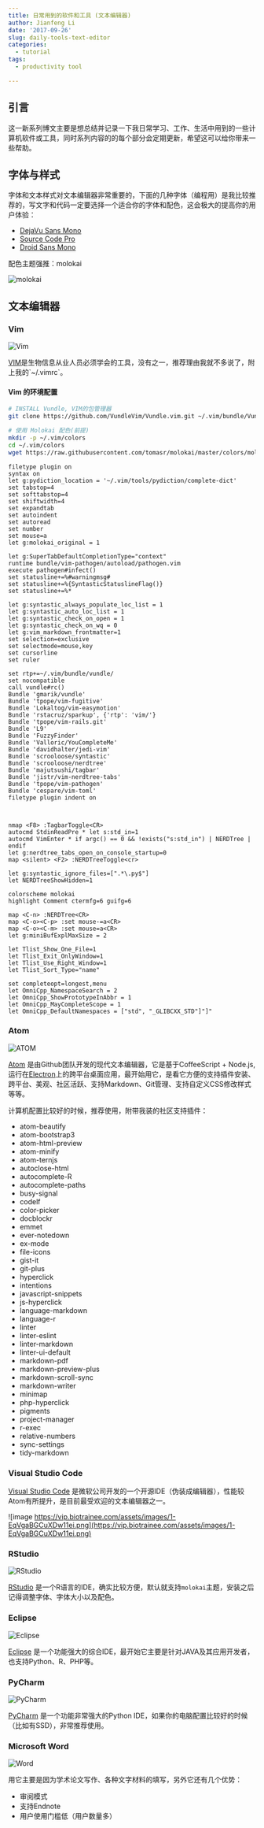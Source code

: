 ```yaml
---
title: 日常用到的软件和工具 (文本编辑器)
author: Jianfeng Li
date: '2017-09-26'
slug: daily-tools-text-editor
categories:
  - tutorial
tags:
  - productivity tool

---
```


## 引言

这一新系列博文主要是想总结并记录一下我日常学习、工作、生活中用到的一些计算机软件或工具，同时系列内容的的每个部分会定期更新，希望这可以给你带来一些帮助。

## 字体与样式

字体和文本样式对文本编辑器非常重要的，下面的几种字体（编程用）是我比较推荐的，写文字和代码一定要选择一个适合你的字体和配色，这会极大的提高你的用户体验：

- [DejaVu Sans Mono](https://dejavu-fonts.github.io/)
- [Source Code Pro](https://github.com/adobe-fonts/source-code-pro/releases)
- [Droid Sans Mono](https://zh.fonts2u.com/droid-sans-mono.%E5%AD%97%E4%BD%93)

配色主题强推：molokai

![molokai](https://camo.githubusercontent.com/6b1c96e698a3e80db6aebd87533dcca85329a4d2/687474703a2f2f7777772e77696e746572646f6d2e636f6d2f7765626c6f672f636f6e74656e742f62696e6172792f57696e646f77734c6976655772697465722f4d6f6c6f6b6169666f7256696d5f383630322f6d6f6c6f6b61695f6f726967696e616c5f736d616c6c5f332e706e67)

## 文本编辑器

### Vim

![Vim](https://github.com/Miachol/Writing-material/raw/master/blog/images/2017-09-26-daily-tools-text-editor/fig1.png)

[VIM](https://en.wikipedia.org/wiki/Vim_(text_editor))是生物信息从业人员必须学会的工具，没有之一，推荐理由我就不多说了，附上我的`~/.vimrc`。

#### Vim 的环境配置

```bash
# INSTALL Vundle, VIM的包管理器
git clone https://github.com/VundleVim/Vundle.vim.git ~/.vim/bundle/Vundle.vim

# 使用 Molokai 配色(前提)
mkdir -p ~/.vim/colors
cd ~/.vim/colors
wget https://raw.githubusercontent.com/tomasr/molokai/master/colors/molokai.vim

```

```
filetype plugin on
syntax on
let g:pydiction_location = '~/.vim/tools/pydiction/complete-dict'
set tabstop=4
set softtabstop=4
set shiftwidth=4
set expandtab
set autoindent
set autoread
set number
set mouse=a
let g:molokai_original = 1

let g:SuperTabDefaultCompletionType="context"
runtime bundle/vim-pathogen/autoload/pathogen.vim
execute pathogen#infect()
set statusline+=%#warningmsg#
set statusline+=%{SyntasticStatuslineFlag()}
set statusline+=%*

let g:syntastic_always_populate_loc_list = 1
let g:syntastic_auto_loc_list = 1
let g:syntastic_check_on_open = 1
let g:syntastic_check_on_wq = 0
let g:vim_markdown_frontmatter=1
set selection=exclusive
set selectmode=mouse,key
set cursorline
set ruler

set rtp+=~/.vim/bundle/vundle/
set nocompatible
call vundle#rc()
Bundle 'gmarik/vundle'
Bundle 'tpope/vim-fugitive'
Bundle 'Lokaltog/vim-easymotion'
Bundle 'rstacruz/sparkup', {'rtp': 'vim/'}
Bundle 'tpope/vim-rails.git'
Bundle 'L9'
Bundle 'FuzzyFinder'
Bundle 'Valloric/YouCompleteMe'
Bundle 'davidhalter/jedi-vim'
Bundle 'scrooloose/syntastic'
Bundle 'scrooloose/nerdtree'
Bundle 'majutsushi/tagbar'
Bundle 'jistr/vim-nerdtree-tabs'
Bundle 'tpope/vim-pathogen'
Bundle 'cespare/vim-toml'
filetype plugin indent on



nmap <F8> :TagbarToggle<CR>
autocmd StdinReadPre * let s:std_in=1
autocmd VimEnter * if argc() == 0 && !exists("s:std_in") | NERDTree | endif
let g:nerdtree_tabs_open_on_console_startup=0
map <silent> <F2> :NERDTreeToggle<cr>

let g:syntastic_ignore_files=[".*\.py$"]
let NERDTreeShowHidden=1

colorscheme molokai
highlight Comment ctermfg=6 guifg=6

map <C-n> :NERDTree<CR>
map <C-o><C-p> :set mouse-=a<CR>
map <C-o><C-m> :set mouse=a<CR>
let g:miniBufExplMaxSize = 2

let Tlist_Show_One_File=1
let Tlist_Exit_OnlyWindow=1
let Tlist_Use_Right_Window=1
let Tlist_Sort_Type="name"

set completeopt=longest,menu
let OmniCpp_NamespaceSearch = 2
let OmniCpp_ShowPrototypeInAbbr = 1
let OmniCpp_MayCompleteScope = 1
let OmniCpp_DefaultNamespaces = ["std", "_GLIBCXX_STD"]"]"
```

### Atom

![ATOM](https://github.com/Miachol/Writing-material/raw/master/blog/images/2017-09-26-daily-tools-text-editor/fig2.png)

[Atom](https://www.atom.io) 是由Github团队开发的现代文本编辑器，它是基于CoffeeScript + Node.js, 运行在[Electron](https://electron.atom.io/)上的跨平台桌面应用，最开始用它，是看它方便的支持插件安装、跨平台、美观、社区活跃、支持Markdown、Git管理、支持自定义CSS修改样式等等。

计算机配置比较好的时候，推荐使用，附带我装的社区支持插件：

- atom-beautify
- atom-bootstrap3
- atom-html-preview
- atom-minify
- atom-ternjs
- autoclose-html
- autocomplete-R
- autocomplete-paths
- busy-signal
- codelf
- color-picker
- docblockr
- emmet
- ever-notedown
- ex-mode
- file-icons
- gist-it
- git-plus
- hyperclick
- intentions
- javascript-snippets
- js-hyperclick
- language-markdown
- language-r
- linter
- linter-eslint
- linter-markdown
- linter-ui-default
- markdown-pdf
- markdown-preview-plus
- markdown-scroll-sync
- markdown-writer
- minimap
- php-hyperclick
- pigments
- project-manager
- r-exec
- relative-numbers
- sync-settings
- tidy-markdown

### Visual Studio Code

[Visual Studio Code](https://code.visualstudio.com/docs) 是微软公司开发的一个开源IDE（伪装成编辑器），性能较Atom有所提升，是目前最受欢迎的文本编辑器之一。

![image https://vip.biotrainee.com/assets/images/1-EqVgaBGCuXDw11ei.png](https://vip.biotrainee.com/assets/images/1-EqVgaBGCuXDw11ei.png)

### RStudio

![RStudio](https://github.com/Miachol/Writing-material/raw/master/blog/images/2017-09-26-daily-tools-text-editor/fig3.png)

[RStudio](https://www.rstudio.com/) 是一个R语言的IDE，确实比较方便，默认就支持`molokai`主题，安装之后记得调整字体、字体大小以及配色。

### Eclipse

![Eclipse](https://github.com/Miachol/Writing-material/raw/master/blog/images/2017-09-26-daily-tools-text-editor/fig4.png)

[Eclipse](https://www.eclipse.org/downloads/) 是一个功能强大的综合IDE，最开始它主要是针对JAVA及其应用开发者，也支持Python、R、PHP等。

### PyCharm

![PyCharm](https://github.com/Miachol/Writing-material/raw/master/blog/images/2017-09-26-daily-tools-text-editor/fig5.png)

[PyCharm](http://www.jetbrains.com/pycharm/) 是一个功能非常强大的Python IDE，如果你的电脑配置比较好的时候（比如有SSD），非常推荐使用。

### Microsoft Word

![Word](https://github.com/Miachol/Writing-material/raw/master/blog/images/2017-09-26-daily-tools-text-editor/fig6.png)

用它主要是因为学术论文写作、各种文字材料的填写，另外它还有几个优势：

- 审阅模式
- 支持Endnote
- 用户使用门槛低（用户数量多）
